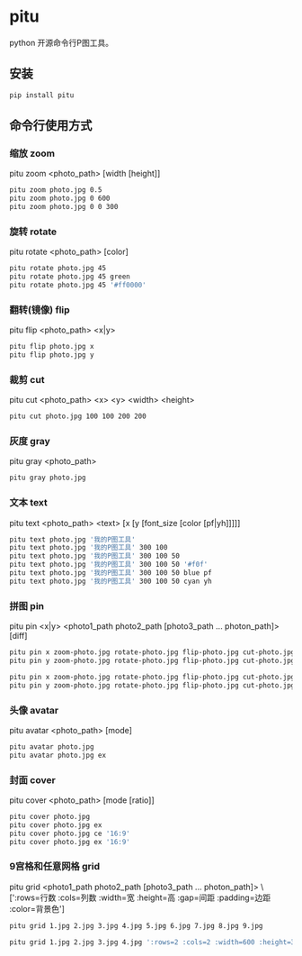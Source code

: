 # pitu
python 开源命令行P图工具。

## 安装

``` sh
pip install pitu
```

## 命令行使用方式

### 缩放 zoom

pitu zoom <photo_path> <ratio> [width [height]]

``` sh
pitu zoom photo.jpg 0.5
pitu zoom photo.jpg 0 600
pitu zoom photo.jpg 0 0 300
```

### 旋转 rotate

pitu rotate <photo_path> <angle> [color]

``` sh
pitu rotate photo.jpg 45
pitu rotate photo.jpg 45 green
pitu rotate photo.jpg 45 '#ff0000'
```

### 翻转(镜像) flip

pitu flip <photo_path> <x|y>

``` sh
pitu flip photo.jpg x
pitu flip photo.jpg y
```

### 裁剪 cut

pitu cut <photo_path> &lt;x&gt; &lt;y&gt; &lt;width&gt; &lt;height&gt;

``` sh
pitu cut photo.jpg 100 100 200 200
```

### 灰度 gray

pitu gray <photo_path>

``` sh
pitu gray photo.jpg
```

### 文本 text

pitu text <photo_path> &lt;text&gt; [x [y [font_size [color [pf|yh]]]]]

``` sh
pitu text photo.jpg '我的P图工具'
pitu text photo.jpg '我的P图工具' 300 100
pitu text photo.jpg '我的P图工具' 300 100 50
pitu text photo.jpg '我的P图工具' 300 100 50 '#f0f'
pitu text photo.jpg '我的P图工具' 300 100 50 blue pf
pitu text photo.jpg '我的P图工具' 300 100 50 cyan yh
```

### 拼图 pin

pitu pin <x|y> &lt;photo1_path photo2_path [photo3_path ... photon_path]&gt; [diff]

``` sh
pitu pin x zoom-photo.jpg rotate-photo.jpg flip-photo.jpg cut-photo.jpg gray-photo.jpg  text-photo.jpg
pitu pin y zoom-photo.jpg rotate-photo.jpg flip-photo.jpg cut-photo.jpg gray-photo.jpg  text-photo.jpg

pitu pin x zoom-photo.jpg rotate-photo.jpg flip-photo.jpg cut-photo.jpg gray-photo.jpg  text-photo.jpg diff
pitu pin y zoom-photo.jpg rotate-photo.jpg flip-photo.jpg cut-photo.jpg gray-photo.jpg  text-photo.jpg diff
```

### 头像 avatar

pitu avatar <photo_path> [mode]

``` sh
pitu avatar photo.jpg
pitu avatar photo.jpg ex
```

### 封面 cover

pitu cover <photo_path> [mode [ratio]]

``` sh
pitu cover photo.jpg
pitu cover photo.jpg ex
pitu cover photo.jpg ce '16:9'
pitu cover photo.jpg ex '16:9'
```

### 9宫格和任意网格 grid

pitu grid &lt;photo1_path photo2_path [photo3_path ... photon_path]&gt;  \ <br>
    [':rows=行数 :cols=列数 :width=宽 :height=高 :gap=间距 :padding=边距 :color=背景色']

``` sh
pitu grid 1.jpg 2.jpg 3.jpg 4.jpg 5.jpg 6.jpg 7.jpg 8.jpg 9.jpg

pitu grid 1.jpg 2.jpg 3.jpg 4.jpg ':rows=2 :cols=2 :width=600 :height=300 :gap=10 :padding=20 :color=#555'
```
